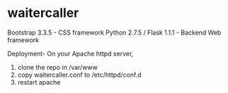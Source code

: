 # waitercaller

Bootstrap  3.3.5 - CSS framework
Python 2.7.5 / Flask 1.1.1 - Backend Web framework

Deployment-
On your Apache httpd server, 
1. clone the repo in /var/www
2. copy waitercaller.conf to /etc/httpd/conf.d
3. restart apache